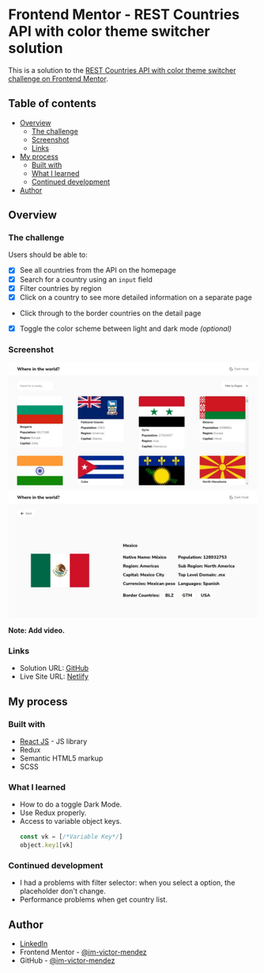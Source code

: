 # Frontend Mentor - REST Countries API with color theme switcher solution

This is a solution to the [REST Countries API with color theme switcher challenge on Frontend Mentor](https://www.frontendmentor.io/challenges/rest-countries-api-with-color-theme-switcher-5cacc469fec04111f7b848ca).

## Table of contents

- [Overview](#overview)
  - [The challenge](#the-challenge)
  - [Screenshot](#screenshot)
  - [Links](#links)
- [My process](#my-process)
  - [Built with](#built-with)
  - [What I learned](#what-i-learned)
  - [Continued development](#continued-development)
- [Author](#author)

## Overview

### The challenge

Users should be able to:

- [x] See all countries from the API on the homepage
- [x] Search for a country using an `input` field
- [x] Filter countries by region
- [x] Click on a country to see more detailed information on a separate page
- Click through to the border countries on the detail page
- [x] Toggle the color scheme between light and dark mode *(optional)*

### Screenshot

![](./src/media/OverviewHome.jpeg)
![](./src/media/OverviewCountryDetails.jpeg)

**Note: Add video.**

### Links

- Solution URL: [GitHub](https://github.com/im-victor-mendez/React-Countries_REST_API)
- Live Site URL: [Netlify](https://rest-country-im-victor-mendez.netlify.app/)

## My process

### Built with

- [React JS](https://reactjs.org/) - JS library
- Redux
- Semantic HTML5 markup
- SCSS

### What I learned

- How to do a toggle Dark Mode.
- Use Redux properly.
- Access to variable object keys.
  ```js
  const vk = [/*Variable Key*/]
  object.key1[vk]
  ```

### Continued development

- I had a problems with filter selector: when you select a option, the placeholder don't change.
- Performance problems when get country list.

## Author

- [LinkedIn](https://www.linkedin.com/in/im-victor-mendez/)
- Frontend Mentor - [@im-victor-mendez](https://www.frontendmentor.io/profile/im-victor-mendez)
- GitHub - [@im-victor-mendez](https://github.com/im-victor-mendez)
